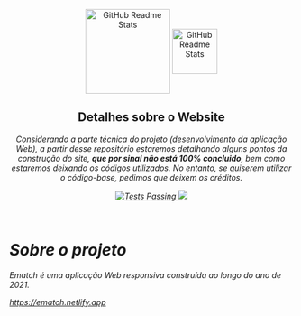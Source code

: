 <p align="center">
 <img width="150px" src="https://user-images.githubusercontent.com/83610654/142871309-91b05b48-1b72-4e5a-8856-04ad45dab7b2.png" align="center" alt="GitHub Readme Stats" />
 <img width="80px" src="https://cdn.discordapp.com/attachments/890551629789675590/912349620095557682/Design_sem_nome_100.png" align="center" alt="GitHub Readme Stats" />
 <h2 align="center">Detalhes sobre o Website</h2>
 <p align="center"><em>Considerando a parte técnica do projeto (desenvolvimento da aplicação Web), a partir desse repositório estaremos detalhando alguns pontos da construção do site, <b> que por sinal não está 100% concluido</b>, bem como estaremos deixando os códigos utilizados. No entanto, se quiserem utilizar o código-base, pedimos que deixem os créditos. <em> </p>
</p>
 
 <p align="center">
    <a href="https://github.com/Ematch-TCE/Website-Responsive-Ematch/blob/main/LICENSE">
      <img alt="Tests Passing" src="https://img.shields.io/npm/l/react" />
    </a>
    <a href="https://img.shields.io/netlify/d64989cf-7dfe-4917-9658-3d2559f73910?color=purple&label=Ematch&logo=Netlify">
      <img src="https://img.shields.io/netlify/d64989cf-7dfe-4917-9658-3d2559f73910?color=purple&label=Ematch&logo=Netlify" />
  </a>
  </p>
  
  <br>

# Sobre o projeto

Ematch é uma aplicação Web responsiva construída ao longo do ano de 2021.

https://ematch.netlify.app
